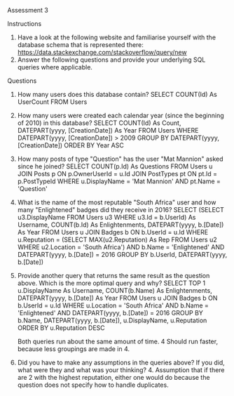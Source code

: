 Assessment 3

Instructions 
1. Have a look at the following website and familiarise yourself with the database schema that is represented there: 
https://data.stackexchange.com/stackoverflow/query/new 
2. Answer the following questions and provide your underlying SQL queries where applicable. 

Questions 
1. How many users does this database contain? 
    SELECT COUNT(Id) As UserCount
    FROM Users

2. How many users were created each calendar year (since the beginning of 2010) in this database?
    SELECT COUNT(Id) As Count, DATEPART(yyyy, [CreationDate]) As Year
    FROM Users
    WHERE DATEPART(yyyy, [CreationDate]) > 2009
    GROUP BY DATEPART(yyyy, [CreationDate])
    ORDER BY Year ASC

3. How many posts of type "Question" has the user "Mat Mannion" asked since he joined? 
    SELECT COUNT(p.Id) As Questions
    FROM Users u
    JOIN Posts p
    ON p.OwnerUserId = u.Id
    JOIN PostTypes pt
    ON pt.Id = p.PostTypeId
    WHERE u.DisplayName = 'Mat Mannion'
    AND pt.Name = 'Question'

4. What is the name of the most reputable "South Africa" user and how many "Enlightened" badges did they receive in 2016? 
    SELECT (SELECT u3.DisplayName FROM Users u3 WHERE u3.Id = b.UserId) As Username, COUNT(b.Id) As Enlightenments, DATEPART(yyyy, b.[Date]) As Year
    FROM Users u
    JOIN Badges b
    ON b.UserId = u.Id
    WHERE u.Reputation = (SELECT MAX(u2.Reputation) As Rep
        FROM Users u2
        WHERE u2.Location = 'South Africa')
    AND b.Name = 'Enlightened'
    AND DATEPART(yyyy, b.[Date]) = 2016
    GROUP BY b.UserId, DATEPART(yyyy, b.[Date])

5. Provide another query that returns the same result as the question above. Which is the more optimal query and why?
    SELECT TOP 1 u.DisplayName As Username, COUNT(b.Name) As Enlightenments, DATEPART(yyyy, b.[Date]) As Year
    FROM Users u
    JOIN Badges b
    ON b.UserId = u.Id
    WHERE u.Location = 'South Africa'
    AND b.Name = 'Enlightened'
    AND DATEPART(yyyy, b.[Date]) = 2016
    GROUP BY b.Name, DATEPART(yyyy, b.[Date]), u.DisplayName, u.Reputation
    ORDER BY u.Reputation DESC

    Both queries run about the same amount of time. 4 Should run faster, because less groupings are made in 4.

6. Did you have to make any assumptions in the queries above? If you did, what were they and what was your thinking? 
    4. Assumption that if there are 2 with the highest reputation, either one would do because the question does not specify how to handle duplicates.
